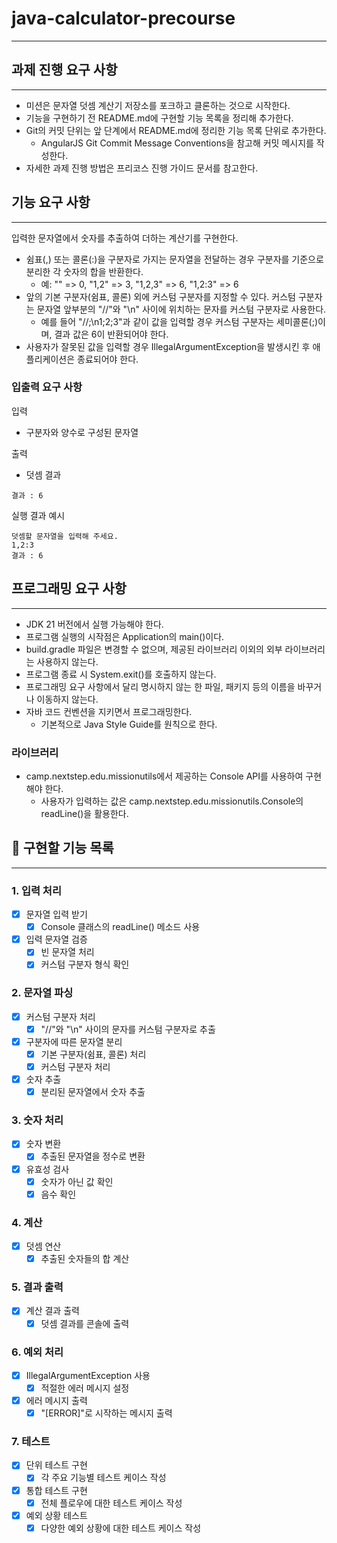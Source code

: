 # java-calculator-precourse

---

## 과제 진행 요구 사항

---

- 미션은 문자열 덧셈 계산기 저장소를 포크하고 클론하는 것으로 시작한다.
- 기능을 구현하기 전 README.md에 구현할 기능 목록을 정리해 추가한다.
- Git의 커밋 단위는 앞 단계에서 README.md에 정리한 기능 목록 단위로 추가한다.
  - AngularJS Git Commit Message Conventions을 참고해 커밋 메시지를 작성한다.
- 자세한 과제 진행 방법은 프리코스 진행 가이드 문서를 참고한다.

## 기능 요구 사항

---

입력한 문자열에서 숫자를 추출하여 더하는 계산기를 구현한다.

- 쉼표(,) 또는 콜론(:)을 구분자로 가지는 문자열을 전달하는 경우 구분자를 기준으로 분리한 각 숫자의 합을 반환한다.
  - 예: "" => 0, "1,2" => 3, "1,2,3" => 6, "1,2:3" => 6
- 앞의 기본 구분자(쉼표, 콜론) 외에 커스텀 구분자를 지정할 수 있다. 커스텀 구분자는 문자열 앞부분의 "//"와 "\n" 사이에 위치하는 문자를 커스텀 구분자로 사용한다.
  - 예를 들어 "//;\n1;2;3"과 같이 값을 입력할 경우 커스텀 구분자는 세미콜론(;)이며, 결과 값은 6이 반환되어야 한다.
- 사용자가 잘못된 값을 입력할 경우 IllegalArgumentException을 발생시킨 후 애플리케이션은 종료되어야 한다.

### 입출력 요구 사항
입력
- 구분자와 양수로 구성된 문자열

출력
- 덧셈 결과

```text
결과 : 6
```

실행 결과 예시

```text
덧셈할 문자열을 입력해 주세요.
1,2:3
결과 : 6
```

## 프로그래밍 요구 사항

---

- JDK 21 버전에서 실행 가능해야 한다.
- 프로그램 실행의 시작점은 Application의 main()이다.
- build.gradle 파일은 변경할 수 없으며, 제공된 라이브러리 이외의 외부 라이브러리는 사용하지 않는다.
- 프로그램 종료 시 System.exit()를 호출하지 않는다.
- 프로그래밍 요구 사항에서 달리 명시하지 않는 한 파일, 패키지 등의 이름을 바꾸거나 이동하지 않는다.
- 자바 코드 컨벤션을 지키면서 프로그래밍한다.
  - 기본적으로 Java Style Guide를 원칙으로 한다.

### 라이브러리
- camp.nextstep.edu.missionutils에서 제공하는 Console API를 사용하여 구현해야 한다.
  - 사용자가 입력하는 값은 camp.nextstep.edu.missionutils.Console의 readLine()을 활용한다.



## 📜 구현할 기능 목록

---

### 1. 입력 처리
- [X] 문자열 입력 받기
  - [X] Console 클래스의 readLine() 메소드 사용
- [X] 입력 문자열 검증
  - [X] 빈 문자열 처리
  - [X] 커스텀 구분자 형식 확인

### 2. 문자열 파싱
- [X] 커스텀 구분자 처리
  - [X] "//"와 "\n" 사이의 문자를 커스텀 구분자로 추출
- [X] 구분자에 따른 문자열 분리
  - [X] 기본 구분자(쉼표, 콜론) 처리
  - [X] 커스텀 구분자 처리
- [X] 숫자 추출
  - [X] 분리된 문자열에서 숫자 추출

### 3. 숫자 처리
- [X] 숫자 변환
  - [X] 추출된 문자열을 정수로 변환
- [X] 유효성 검사
  - [X] 숫자가 아닌 값 확인
  - [X] 음수 확인

### 4. 계산
- [X] 덧셈 연산
  - [X] 추출된 숫자들의 합 계산

### 5. 결과 출력
- [X] 계산 결과 출력
  - [X] 덧셈 결과를 콘솔에 출력

### 6. 예외 처리
- [X] IllegalArgumentException 사용
  - [X] 적절한 에러 메시지 설정
- [X] 에러 메시지 출력
  - [X] "[ERROR]"로 시작하는 메시지 출력

### 7. 테스트
- [X] 단위 테스트 구현
  - [X] 각 주요 기능별 테스트 케이스 작성
- [X] 통합 테스트 구현
  - [X] 전체 플로우에 대한 테스트 케이스 작성
- [X] 예외 상황 테스트
  - [X] 다양한 예외 상황에 대한 테스트 케이스 작성